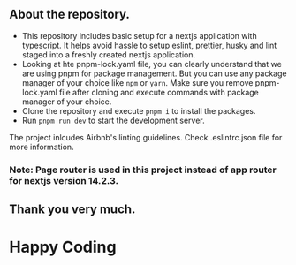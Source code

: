 ## About the repository.

- This repository includes basic setup for a nextjs application with typescript. It helps avoid hassle to setup eslint, prettier, husky and lint staged into a freshly created nextjs application.
- Looking at hte pnpm-lock.yaml file, you can clearly understand that we are using pnpm for package management. But you can use any package manager of your choice like `npm` or `yarn`. Make sure you remove pnpm-lock.yaml file after cloning and execute commands with package manager of your choice.
- Clone the repository and execute `pnpm i` to install the packages.
- Run `pnpm run dev` to start the development server.

The project inlcudes Airbnb's linting guidelines. Check .eslintrc.json file for more information.

### Note: Page router is used in this project instead of app router for nextjs version 14.2.3.

## Thank you very much.

# Happy Coding
